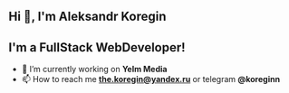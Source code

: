 ## Hi 👋, I'm Aleksandr Koregin

## I'm a FullStack WebDeveloper!

- 🔭 I’m currently working on **Yelm Media**
- 📫 How to reach me **the.koregin@yandex.ru** or telegram **@koreginn**
